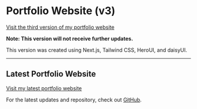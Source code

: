 # Portfolio Website (v3)

[Visit the third version of my portfolio website](https://v3.dulapahv.dev/)

**Note: This version will not receive further updates.**

This version was created using Next.js, Tailwind CSS, HeroUI, and daisyUI.

---

## Latest Portfolio Website

[Visit my latest portfolio website](https://dulapahv.dev)

For the latest updates and repository, check out [GitHub](https://github.com/dulapahv/dulapahv-portfolio).
